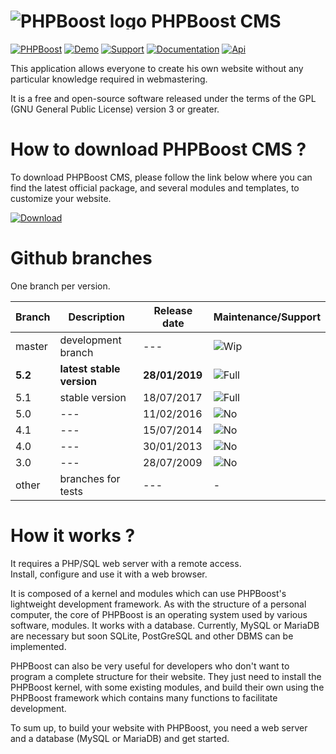 # <img src="https://resources.phpboost.com/documentation/logos/logo.png" alt="PHPBoost logo" style="max-height: 30px" /> PHPBoost CMS

[![PHPBoost](https://img.shields.io/badge/PHPBoost-official_website-366493)](https://www.phpboost.com "link to PHPBoost CMS official Website") [![Demo](https://img.shields.io/badge/Demo-website-3BAFDA)](https://demo.phpboost.com "link to PHPBoost CMS demo website") [![Support](https://img.shields.io/badge/Support-forum-EE8027)](https://www.phpboost.com/forum "link to PHPBoost CMS Support") [![Documentation](https://img.shields.io/badge/Documentation-wiki-2ABA66)](https://www.phpboost.com/wiki "link to PHPBoost CMS User Documentation")  [![Api](https://img.shields.io/badge/Development-API-2ABA66)](https://www.phpboost.com/api/framework/ "link to PHPBoost CMS API Documentation")

This application allows everyone to create his own website without any particular knowledge required in webmastering.  

It is a free and open-source software released under the terms of the GPL (GNU General Public License) version 3 or greater.  

# How to download PHPBoost CMS ?
To download PHPBoost CMS, please follow the link below where you can find the latest official package, and several modules and templates, to customize your website.  
  
[![Download](https://img.shields.io/badge/Download-Stable-3BAFDA)](https://www.phpboost.com/download "link to PHPBoost CMS Download")  

# Github branches
One branch per version.

| Branch | Description | Release date | Maintenance/Support |
| --- | --- | --- | --- |
| master | development branch | --- | ![Wip](https://img.shields.io/badge/-Wip-EE8027) |
| **5.2** | **latest stable version** | **28/01/2019** | ![Full](https://img.shields.io/badge/-Full-2ABA66) |
| 5.1 | stable version | 18/07/2017 | ![Full](https://img.shields.io/badge/-Full-2ABA66) |
| 5.0 | --- | 11/02/2016 | ![No](https://img.shields.io/badge/-No-BF263C) |
| 4.1 | --- | 15/07/2014 | ![No](https://img.shields.io/badge/-No-BF263C) |
| 4.0 | --- | 30/01/2013 | ![No](https://img.shields.io/badge/-No-BF263C) |
| 3.0 | --- | 28/07/2009 | ![No](https://img.shields.io/badge/-No-BF263C) |
| other | branches for tests | --- | - |


# How it works ?
It requires a PHP/SQL web server with a remote access.  
Install, configure and use it with a web browser.

It is composed of a kernel and modules which can use PHPBoost's lightweight development framework.
As with the structure of a personal computer, the core of PHPBoost is an operating system used by various software, modules. It works with a database. Currently, MySQL or MariaDB are necessary but soon SQLite, PostGreSQL and other DBMS can be implemented.

PHPBoost can also be very useful for developers who don't want to program a complete structure for their website. They just need to install the PHPBoost kernel, with some existing modules, and build their own using the PHPBoost framework which contains many functions to facilitate development.

To sum up, to build your website with PHPBoost, you need a web server and a database (MySQL or MariaDB) and get started.
